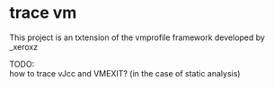 # trace vm 

This project is an txtension of the vmprofile framework developed by _xeroxz  


TODO:  
how to trace vJcc and VMEXIT?  (in the case of static analysis)

